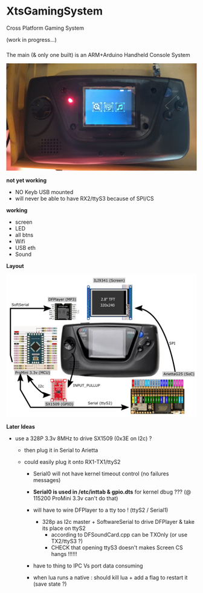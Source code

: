 # XtsGamingSystem
Cross Platform Gaming System

(work in progress...)

### 

The main (& only one built) is an ARM+Arduino Handheld Console System

![The V4 Console](./pictures/face_menu.jpg)



**not yet working**

- NO Keyb USB mounted
- will never be able to have RX2/ttyS3 because of SPI/CS

**working**

- screen
- LED
- all btns
- Wifi
- USB eth
- Sound

**Layout**

![Whole Layout](./pictures/fullPinout.png)

**Later Ideas**  

- use a 328P 3.3v 8MHz to drive SX1509 (0x3E on I2c) ?

  - then plug it in Serial to Arietta

  - could easily plug it onto RX1-TX1/ttyS2

    - Serial0 will not have kernel timeout control (no failures messages)
    - **Serial0 is used in /etc/inttab & gpio.dts** for kernel dbug ??? (@ 115200 ProMini 3.3v can't do that)
    - will have to wire DFPlayer to a tty too ! (ttyS2 / Serial1)
      - 328p as I2c master + SoftwareSerial to drive DFPlayer & take its place on ttyS2
        - according to DFSoundCard.cpp can be TXOnly (or use TX2/ttyS3 ?)
        - CHECK that opening ttyS3 doesn't makes Screen CS hangs !!!!!!

    - have to thing to IPC Vs port data consuming
    - when lua runs a native : should kill lua + add a flag to restart it (save state ?)

